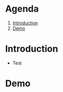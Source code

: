 # Agenda

1. [Introduction](#/2)
1. [Demo](#/6)



# Introduction
 - Test


# Demo
<!-- .slide: data-background="images/demo.png" -->
